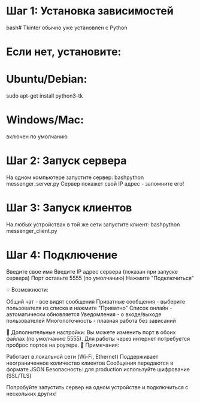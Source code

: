 # Шаг 1: Установка зависимостей
bash# Tkinter обычно уже установлен с Python
# Если нет, установите:
# Ubuntu/Debian:
sudo apt-get install python3-tk
# Windows/Mac: 
включен по умолчанию


# Шаг 2: Запуск сервера
На одном компьютере запустите сервер:
bashpython messenger_server.py
Сервер покажет свой IP адрес - запомните его!


# Шаг 3: Запуск клиентов
На любых устройствах в той же сети запустите клиент:
bashpython messenger_client.py


# Шаг 4: Подключение
Введите свое имя
Введите IP адрес сервера (показан при запуске сервера)
Порт оставьте 5555 (по умолчанию)
Нажмите "Подключиться"

💡 Возможности:

Общий чат - все видят сообщения
Приватные сообщения - выберите пользователя из списка и нажмите "Приватно"
Список онлайн - автоматически обновляется
Уведомления - о входе/выходе пользователей
Многопоточность - плавная работа без зависаний

🔧 Дополнительные настройки:
Вы можете изменить порт в обоих файлах (по умолчанию 5555). Для работы через интернет потребуется проброс портов на роутере.
📝 Примечания:

Работает в локальной сети (Wi-Fi, Ethernet)
Поддерживает неограниченное количество клиентов
Сообщения передаются в формате JSON
Безопасность: для production используйте шифрование (SSL/TLS)

Попробуйте запустить сервер на одном устройстве и подключиться с нескольких других!
